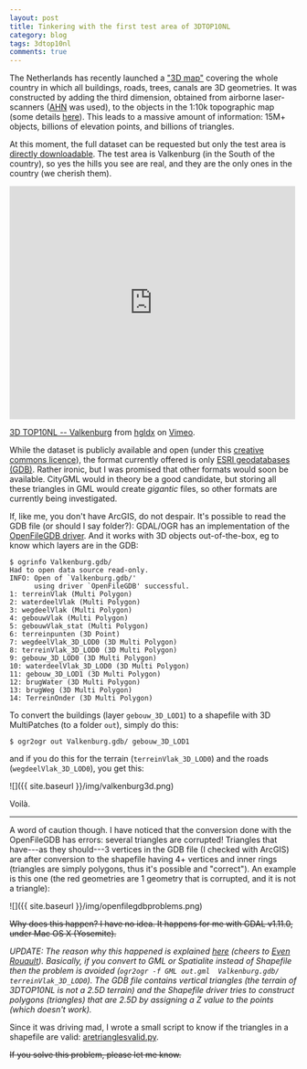 ```yaml
---
layout: post
title: Tinkering with the first test area of 3DTOP10NL
category: blog
tags: 3dtop10nl
comments: true
---
```


The Netherlands has recently launched a ["3D map"](http://www.kadaster.nl/web/Nieuws/Nieuwsberichten/Bericht/Ontwikkeling-3Dkaart-van-Nederland-in-volle-gang.htm) covering the whole country in which all buildings, roads, trees, canals are 3D geometries.
It was constructed by adding the third dimension, obtained from airborne laser-scanners ([AHN](http://www.ahn.nl) was used), to the objects in the 1:10k topographic map (some details [here](http://3dgeoinfo.bk.tudelft.nl/hledoux/pdfs/13_pers.pdf)).
This leads to a massive amount of information: 15M+ objects, billions of elevation points, and billions of triangles.

At this moment, the full dataset can be requested but only the test area is [directly downloadable](https://www.pdok.nl/nl/producten/pdok-downloads/basis-registratie-topografie/top10nl-3d).
The test area is Valkenburg (in the South of the country), so yes the hills you see are real, and they are the only ones in the country (we cherish them).

<iframe src="https://player.vimeo.com/video/118325504" width="500" height="408" frameborder="0" webkitallowfullscreen mozallowfullscreen allowfullscreen></iframe> <p><a href="https://vimeo.com/118325504">3D TOP10NL -- Valkenburg</a> from <a href="https://vimeo.com/user24693433">hgldx</a> on <a href="https://vimeo.com">Vimeo</a>.</p>

While the dataset is publicly available and open (under this [creative commons licence](http://creativecommons.org/licenses/by/3.0/nl/)), the format currently offered is only [ESRI geodatabases (GDB)](http://www.esri.com/news/arcnews/winter0809articles/the-geodatabase.html).
Rather ironic, but I was promised that other formats would soon be available.
CityGML would in theory be a good candidate, but storing all these triangles in GML would create *gigantic* files, so other formats are currently being investigated.

If, like me, you don't have ArcGIS, do not despair. 
It's possible to read the GDB file (or should I say folder?): GDAL/OGR has an implementation of the [OpenFileGDB driver](http://www.gdal.org/drv_openfilegdb.html).
And it works with 3D objects out-of-the-box, eg to know which layers are in the GDB:

```
$ ogrinfo Valkenburg.gdb/
Had to open data source read-only.
INFO: Open of `Valkenburg.gdb/'
      using driver `OpenFileGDB' successful.
1: terreinVlak (Multi Polygon)
2: waterdeelVlak (Multi Polygon)
3: wegdeelVlak (Multi Polygon)
4: gebouwVlak (Multi Polygon)
5: gebouwVlak_stat (Multi Polygon)
6: terreinpunten (3D Point)
7: wegdeelVlak_3D_LOD0 (3D Multi Polygon)
8: terreinVlak_3D_LOD0 (3D Multi Polygon)
9: gebouw_3D_LOD0 (3D Multi Polygon)
10: waterdeelVlak_3D_LOD0 (3D Multi Polygon)
11: gebouw_3D_LOD1 (3D Multi Polygon)
12: brugWater (3D Multi Polygon)
13: brugWeg (3D Multi Polygon)
14: TerreinOnder (3D Multi Polygon)
```

To convert the buildings (layer `gebouw_3D_LOD1`) to a shapefile with 3D MultiPatches (to a folder `out`), simply do this:

```
$ ogr2ogr out Valkenburg.gdb/ gebouw_3D_LOD1
```

and if you do this for the terrain (`terreinVlak_3D_LOD0`) and the roads (`wegdeelVlak_3D_LOD0`), you get this:

![]({{ site.baseurl }}/img/valkenburg3d.png)

Voilà.

- - -

A word of caution though.
I have noticed that the conversion done with the OpenFileGDB has errors: several triangles are corrupted!
Triangles that have---as they should---3 vertices in the GDB file (I checked with ArcGIS) are after conversion to the shapefile having 4+ vertices and inner rings (triangles are simply polygons, thus it's possible and "correct").
An example is this one (the red geometries are 1 geometry that is corrupted, and it is not a triangle):

![]({{ site.baseurl }}/img/openfilegdbproblems.png)

<del>Why does this happen? I have no idea. 
It happens for me with GDAL v1.11.0, under Mac OS X (Yosemite).
</del>

<em>UPDATE: The reason why this happened is explained [here](http://trac.osgeo.org/gdal/ticket/5888) (cheers to [Even Rouault](https://twitter.com/evenrouault)).
Basically, if you convert to GML or Spatialite instead of Shapefile then the problem is avoided (`ogr2ogr -f GML out.gml  Valkenburg.gdb/ terreinVlak_3D_LOD0`). The GDB file contains vertical triangles (the terrain of 3DTOP10NL is not a 2.5D terrain) and the Shapefile driver tries to construct polygons (triangles) that are 2.5D by assigning a Z value to the points (which doesn't work).
</em>


Since it was driving mad, I wrote a small script to know if the triangles in a shapefile are valid: [aretrianglesvalid.py](https://gist.github.com/hugoledoux/0798ee79fe76a1b0ed8f).

<del>If you solve this problem, please let me know.</del>













